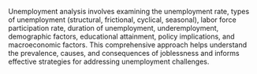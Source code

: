 Unemployment analysis involves examining the unemployment rate, types of unemployment (structural, frictional, cyclical, seasonal), labor force participation rate, duration of unemployment, underemployment, demographic factors, educational attainment, policy implications, and macroeconomic factors. This comprehensive approach helps understand the prevalence, causes, and consequences of joblessness and informs effective strategies for addressing unemployment challenges.
